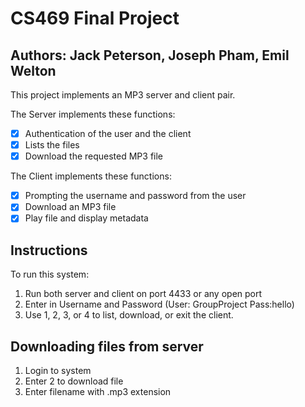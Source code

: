 # CS469 Final Project
## Authors: Jack Peterson, Joseph Pham, Emil Welton

This project implements an MP3 server and client pair.

The Server implements these functions:
- [x] Authentication of the user and the client
- [x] Lists the files
- [x] Download the requested MP3 file

The Client implements these functions:
- [x] Prompting the username and password from the user
- [x] Download an MP3 file
- [x] Play file and display metadata

## Instructions
To run this system:
1. Run both server and client on port 4433 or any open port
2. Enter in Username and Password (User: GroupProject Pass:hello)
3. Use 1, 2, 3, or 4 to list, download, or exit the client.

## Downloading files from server
1. Login to system
2. Enter 2 to download file
3. Enter filename with .mp3 extension
